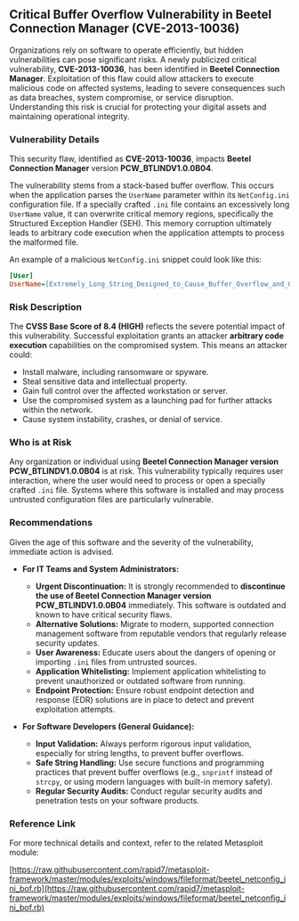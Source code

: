 ## Critical Buffer Overflow Vulnerability in Beetel Connection Manager (**CVE-2013-10036**)

Organizations rely on software to operate efficiently, but hidden vulnerabilities can pose significant risks. A newly publicized critical vulnerability, **CVE-2013-10036**, has been identified in **Beetel Connection Manager**. Exploitation of this flaw could allow attackers to execute malicious code on affected systems, leading to severe consequences such as data breaches, system compromise, or service disruption. Understanding this risk is crucial for protecting your digital assets and maintaining operational integrity.

### Vulnerability Details

This security flaw, identified as **CVE-2013-10036**, impacts **Beetel Connection Manager** version **PCW_BTLINDV1.0.0B04**.

The vulnerability stems from a stack-based buffer overflow. This occurs when the application parses the `UserName` parameter within its `NetConfig.ini` configuration file. If a specially crafted `.ini` file contains an excessively long `UserName` value, it can overwrite critical memory regions, specifically the Structured Exception Handler (SEH). This memory corruption ultimately leads to arbitrary code execution when the application attempts to process the malformed file.

An example of a malicious `NetConfig.ini` snippet could look like this:

```ini
[User]
UserName=[Extremely_Long_String_Designed_to_Cause_Buffer_Overflow_and_Overwrite_SEH]
```

### Risk Description

The **CVSS Base Score of 8.4 (HIGH)** reflects the severe potential impact of this vulnerability. Successful exploitation grants an attacker **arbitrary code execution** capabilities on the compromised system. This means an attacker could:

*   Install malware, including ransomware or spyware.
*   Steal sensitive data and intellectual property.
*   Gain full control over the affected workstation or server.
*   Use the compromised system as a launching pad for further attacks within the network.
*   Cause system instability, crashes, or denial of service.

### Who is at Risk

Any organization or individual using **Beetel Connection Manager version PCW_BTLINDV1.0.0B04** is at risk. This vulnerability typically requires user interaction, where the user would need to process or open a specially crafted `.ini` file. Systems where this software is installed and may process untrusted configuration files are particularly vulnerable.

### Recommendations

Given the age of this software and the severity of the vulnerability, immediate action is advised.

*   **For IT Teams and System Administrators:**
    *   **Urgent Discontinuation:** It is strongly recommended to **discontinue the use of Beetel Connection Manager version PCW_BTLINDV1.0.0B04** immediately. This software is outdated and known to have critical security flaws.
    *   **Alternative Solutions:** Migrate to modern, supported connection management software from reputable vendors that regularly release security updates.
    *   **User Awareness:** Educate users about the dangers of opening or importing `.ini` files from untrusted sources.
    *   **Application Whitelisting:** Implement application whitelisting to prevent unauthorized or outdated software from running.
    *   **Endpoint Protection:** Ensure robust endpoint detection and response (EDR) solutions are in place to detect and prevent exploitation attempts.

*   **For Software Developers (General Guidance):**
    *   **Input Validation:** Always perform rigorous input validation, especially for string lengths, to prevent buffer overflows.
    *   **Safe String Handling:** Use secure functions and programming practices that prevent buffer overflows (e.g., `snprintf` instead of `strcpy`, or using modern languages with built-in memory safety).
    *   **Regular Security Audits:** Conduct regular security audits and penetration tests on your software products.

### Reference Link

For more technical details and context, refer to the related Metasploit module:

[https://raw.githubusercontent.com/rapid7/metasploit-framework/master/modules/exploits/windows/fileformat/beetel_netconfig_ini_bof.rb](https://raw.githubusercontent.com/rapid7/metasploit-framework/master/modules/exploits/windows/fileformat/beetel_netconfig_ini_bof.rb)